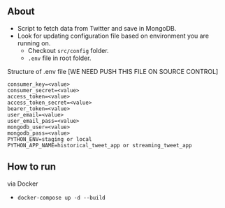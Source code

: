 ## About

- Script to fetch data from Twitter and save in MongoDB. 
- Look for updating configuration file based on environment you are running on. 
    - Checkout `src/config` folder.
    - `.env` file in root folder.

Structure of .env file [WE NEED PUSH THIS FILE ON SOURCE CONTROL]
```
consumer_key=<value>
consumer_secret=<value>
access_token=<value>
access_token_secret=<value>
bearer_token=<value>
user_email=<value>
user_email_pass=<value>
mongodb_user=<value>
mongodb_pass=<value>
PYTHON_ENV=staging or local
PYTHON_APP_NAME=historical_tweet_app or streaming_tweet_app

```

## How to run

via Docker
- `docker-compose up -d --build`
